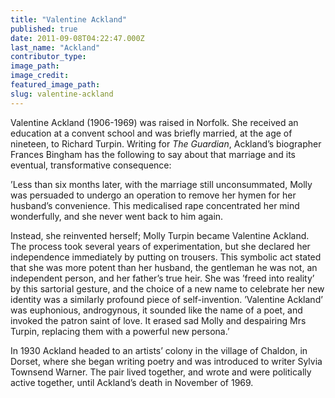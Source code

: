 ```yaml
---
title: "Valentine Ackland"
published: true
date: 2011-09-08T04:22:47.000Z
last_name: "Ackland"
contributor_type:
image_path:
image_credit:
featured_image_path:
slug: valentine-ackland
---
```


Valentine Ackland (1906-1969) was raised in Norfolk. She received an education at a convent school and was briefly married, at the age of nineteen, to Richard Turpin. Writing for _The Guardian_, Ackland’s biographer Frances Bingham has the following to say about that marriage and its eventual, transformative consequence: 

’Less than six months later, with the marriage still unconsummated, Molly was persuaded to undergo an operation to remove her hymen for her husband’s convenience. This medicalised rape concentrated her mind wonderfully, and she never went back to him again.

Instead, she reinvented herself; Molly Turpin became Valentine Ackland. The process took several years of experimentation, but she declared her independence immediately by putting on trousers. This symbolic act stated that she was more potent than her husband, the gentleman he was not, an independent person, and her father’s true heir. She was ’freed into reality’ by this sartorial gesture, and the choice of a new name to celebrate her new identity was a similarly profound piece of self-invention. ’Valentine Ackland’ was euphonious, androgynous, it sounded like the name of a poet, and invoked the patron saint of love. It erased sad Molly and despairing Mrs Turpin, replacing them with a powerful new persona.’

In 1930 Ackland headed to an artists’ colony in the village of Chaldon, in Dorset, where she began writing poetry and was introduced to writer Sylvia Townsend Warner. The pair lived together, and wrote and were politically active together, until Ackland’s death in November of 1969.

